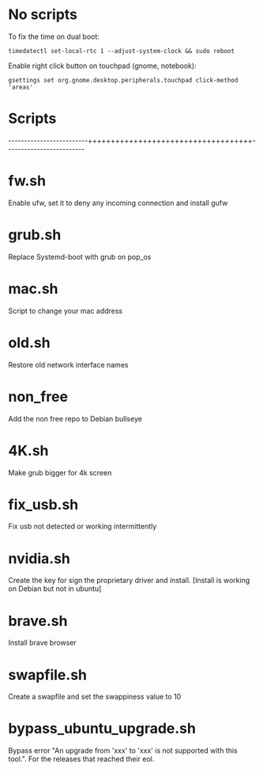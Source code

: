 # No scripts
To fix the time on dual boot:

    timedatectl set-local-rtc 1 --adjust-system-clock && sudo reboot
    
Enable right click button on touchpad (gnome, notebook):

    gsettings set org.gnome.desktop.peripherals.touchpad click-method 'areas'

# Scripts
-------------------------++++++++++++++++++++++++++++++++++++-------------------------
# fw.sh
Enable ufw, set it to deny any incoming connection and install gufw

# grub.sh
Replace Systemd-boot with grub on pop_os

# mac.sh
Script to change your mac address

# old.sh
Restore old network interface names

# non_free
Add the non free repo to Debian bullseye

# 4K.sh
Make grub bigger for 4k screen

# fix_usb.sh
Fix usb not detected or working intermittently 

# nvidia.sh
Create the key for sign the proprietary driver and install. [Install is working on Debian but not in ubuntu]
 
# brave.sh
Install brave browser

# swapfile.sh
Create a swapfile and set the swappiness value to 10

# bypass_ubuntu_upgrade.sh
Bypass error "An upgrade from 'xxx' to 'xxx' is not supported with this tool.". For the releases that reached their eol.

